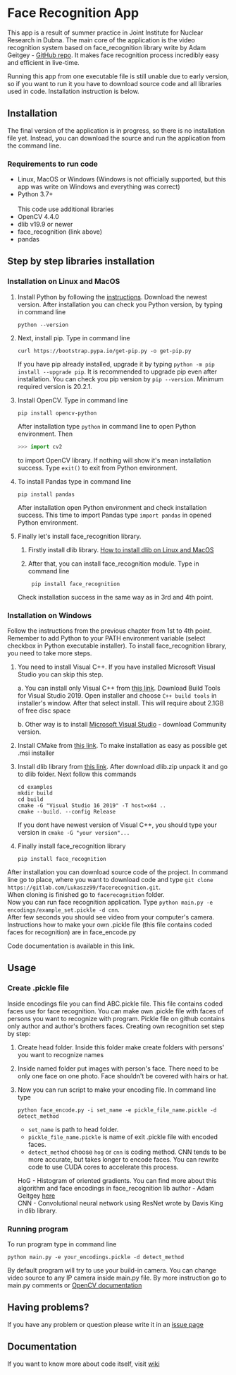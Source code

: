 # Face Recognition App

This app is a result of summer practice in Joint Institute for Nuclear Research in Dubna. The main core of the application is the video recognition system based on face_recognition library write by Adam Geitgey -  [GitHub repo](https://github.com/ageitgey/face_recognition). It makes face recognition process incredibly easy and efficient in live-time.

 Running this app from one executable file is still unable due to early version, so if you want to run it you have to download source code and all libraries used in code. Installation instruction is below.

## Installation

The final version of the application is in progress, so there is no installation file yet. Instead, you can download the source and run the application from the command line. 

### Requirements to run code

- Linux, MacOS or Windows (Windows is not officially supported, but this app was write on Windows and everything was correct)
- Python 3.7+ </br> </br>
This code use additional libraries
- OpenCV 4.4.0
- dlib v19.9 or newer
- face_recognition (link above)
- pandas

## Step by step libraries installation

### Installation on Linux and MacOS

1. Install Python by following the [instructions](https://www.python.org/downloads/). Download the newest version. After installation you can check you Python version, by typing in command line

    ``` shellscript
    python --version
    ```

2. Next, install pip. Type in command line

    ```shellscript
    curl https://bootstrap.pypa.io/get-pip.py -o get-pip.py
    ```

    If you have pip already installed, upgrade it by typing ```python -m pip install --upgrade pip```. It is recommended to upgrade pip even after installation. You can check you pip version by ```pip --version```. Minimum required version is 20.2.1.

3. Install OpenCV. Type in command line

    ``` shellscript
    pip install opencv-python
    ```

    After installation type `python` in command line to open Python environment. Then

     ```python
     >>> import cv2
     ```

      to import OpenCV library. If nothing will show it's mean installation success. Type `exit()` to exit from Python environment.

4. To install Pandas type in command line

     ```shellscript
     pip install pandas
     ```

    After installation open Python environment and check installation success. This time to import Pandas type `import pandas` in opened Python environment.

5. Finally let's install face_recognition library.

    1. Firstly install dlib library. [How to install dlib on Linux and MacOS](https://gist.github.com/ageitgey/629d75c1baac34dfa5ca2a1928a7aeaf)

    2. After that, you can install face_recognition module. Type in command line

        ```shellscript
         pip install face_recognition
        ```

    Check installation success in the same way as in 3rd and 4th point.

### Installation on Windows

Follow the instructions from the previous chapter from 1st to 4th point. Remember to add Python to your PATH environment variable (select checkbox in Python executable installer). To install face_recognition library, you need to take more steps.

1. You need to install Visual C++. If you have installed Microsoft Visual Studio you can skip this step.

    a. You can install only Visual C++ from [this link](https://visualstudio.microsoft.com/downloads/#build-tools-for-visual-studio-2019). Download Build Tools for Visual Studio 2019. Open installer and choose `C++ build tools` in installer's window. After that select install. This will require about 2.1GB of free disc space

    b. Other way is to  install [Microsoft Visual Studio](https://visualstudio.microsoft.com/downloads) - download Community version.

2. Install CMake from [this link](https://cmake.org/download/). To make installation as easy as possible get .msi installer

3. Install dlib library from [this link](http://dlib.net/). After download dlib.zip unpack it and go to dlib folder. Next follow this commands

    ```shellscript
    cd examples
    mkdir build
    cd build
    cmake -G "Visual Studio 16 2019" -T host=x64 ..
    cmake --build. --config Release
    ```

    If you dont have newest version of Visual C++, you should type your version in `cmake -G "your version"...`

4. Finally install face_recognition library

    ```shellscript
    pip install face_recognition
    ```

After installation you can download source code of the project. In command line go to place, where you want to download code and type `git clone https://gitlab.com/Lukaszz99/facerecognition.git`.\
When cloning is finished go to `facerecognition` folder.\
Now you can run face recognition application. Type `python main.py -e encodings/example_set.pickle -d cnn`.\
After few seconds you should see video from your computer's camera.\
Instructions how to make your own .pickle file (this file contains coded faces for recognition) are in face_encode.py

Code documentation is available in this link.

## Usage

### Create .pickle file

Inside encodings file you can find ABC.pickle file. This file contains coded faces use for face recognition. You can make own .pickle file with faces of persons you want to recognize with program. Pickle file on github contains only author and author's brothers faces. Creating own recognition set step by step:

1. Create head folder. Inside this folder make create folders with persons' you want to recognize names
2. Inside named folder put images with person's face. There need to be only one face on one photo. Face shouldn't be covered with hairs or hat.

3. Now you can run script to make your encoding file. In command line type

    ```scripshell
    python face_encode.py -i set_name -e pickle_file_name.pickle -d detect_method
    ```

    - `set_name` is path to head folder.
    - `pickle_file_name.pickle` is name of exit .pickle file with encoded faces.
    - `detect_method` choose `hog` or `cnn` is coding method. CNN tends to be more accurate, but takes longer to encode faces. You can rewrite code to use CUDA cores to accelerate this process.

    HoG - Histogram of oriented gradients. You can find more about this algorithm and face encodings in face_recognition lib author - Adam Geitgey [here](https://medium.com/@ageitgey/machine-learning-is-fun-part-4-modern-face-recognition-with-deep-learning-c3cffc121d78)\
    CNN - Convolutional neural network using ResNet wrote by Davis King in dlib library.

### Running program

To run program type in command line

```shellscript
python main.py -e your_encodings.pickle -d detect_method
```

By default program will try to use your build-in camera. You can change video source to any IP camera inside main.py file. By more instruction go to main.py comments or [OpenCV documentation](https://docs.opencv.org/4.4.0/d8/dfe/classcv_1_1VideoCapture.html#ac4107fb146a762454a8a87715d9b7c96)

## Having problems?

If you have any problem or question please write it in an [issue page](https://gitlab.com/Lukaszz99/facerecognition/-/issues)

## Documentation

If you want to know more about code itself, visit [wiki](https://gitlab.com/Lukaszz99/facerecognition/-/wikis/home)